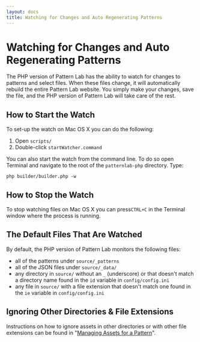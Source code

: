 ```yaml
---
layout: docs
title: Watching for Changes and Auto Regenerating Patterns
---
```


# Watching for Changes and Auto Regenerating Patterns
The PHP version of Pattern Lab has the ability to watch for changes to patterns and select files. When these files change, it will automatically rebuild the entire Pattern Lab website. You simply make your changes, save the file, and the PHP version of Pattern Lab will take care of the rest.

## How to Start the Watch

To set-up the watch on Mac OS X you can do the following:

1. Open `scripts/`
2. Double-click `startWatcher.command`

You can also start the watch from the command line. To do so open Terminal and navigate to the root of the `patternlab-php` directory. Type:

    php builder/builder.php -w

## How to Stop the Watch

To stop watching files on Mac OS X you can press`CTRL+C` in the Terminal window where the process is running. 

## The Default Files That Are Watched

By default, the PHP version of Pattern Lab monitors the following files:

* all of the patterns under `source/_patterns`
* all of the JSON files under `source/_data/` 
* any directory in `source/` without an `_` (underscore) or that doesn't match a directory name found in the `id` variable in `config/config.ini`
* any file in `source/` with a file extension that doesn't match one found in the `ie` variable in `config/config.ini`

## Ignoring Other Directories & File Extensions 

Instructions on how to ignore assets in other directories or with other file extensions can be found in "[Managing Assets for a Pattern](https://github.com/pattern-lab/patternlab-php/wiki/Managing-Assets-for-a-Pattern)".